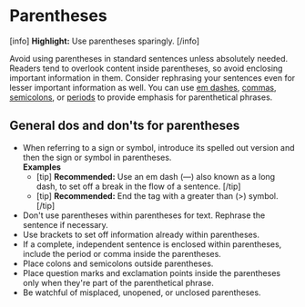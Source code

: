 # Parentheses

[info] **Highlight:** Use parentheses sparingly. [/info]

Avoid using parentheses in standard sentences unless absolutely needed. Readers tend to overlook content inside parentheses, so avoid enclosing important information in them. Consider rephrasing your sentences even for lesser important information as well. You can use [em dashes](https://make.wordpress.org/docs/style-guide/punctuation/dashes/#em-dashes), [commas](https://make.wordpress.org/docs/style-guide/punctuation/commas/), [semicolons](https://make.wordpress.org/docs/style-guide/punctuation/semicolons/), or [periods](https://make.wordpress.org/docs/style-guide/punctuation/periods/) to provide emphasis for parenthetical phrases.

## General dos and don'ts for parentheses

- When referring to a sign or symbol, introduce its spelled out version and then the sign or symbol in parentheses.  
  **Examples**  
  - [tip] **Recommended:** Use an em dash (—) also known as a long dash, to set off a break in the flow of a sentence. [/tip]  
  - [tip] **Recommended:** End the tag with a greater than (>) symbol. [/tip]  
- Don't use parentheses within parentheses for text. Rephrase the sentence if necessary.
- Use brackets to set off information already within parentheses.
- If a complete, independent sentence is enclosed within parentheses, include the period or comma inside the parentheses.
- Place colons and semicolons outside parentheses.
- Place question marks and exclamation points inside the parentheses only when they're part of the parenthetical phrase.
- Be watchful of misplaced, unopened, or unclosed parentheses.
